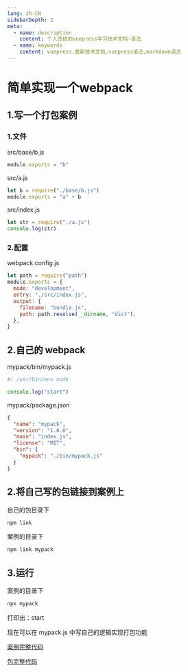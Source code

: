 ```yaml
---
lang: zh-CN
sidebarDepth: 2
meta:
  - name: description
    content: 个人总结的vuepress学习技术文档-语法
  - name: keywords
    content: vuepress,最新技术文档,vuepress语法,markdown语法
---
```


# 简单实现一个webpack

## 1.写一个打包案例

### 1.文件

src/base/b.js

```js
module.exports = "b"
```

src/a.js

```js
let b = require("./base/b.js")
module.exports = "a" + b
```

src/index.js

```js
let str = require("./a.js")
console.log(str)
```

### 2.配置

webpack.config.js

```js
let path = require("path")
module.exports = {
  mode: "development",
  entry: "./src/index.js",
  output: {
    filename: "bundle.js",
    path: path.resolve(__dirname, "dist"),
  },
}
```

## 2.自己的 webpack

mypack/bin/mypack.js

```js
#! /usr/bin/env node

console.log("start")
```

mypack/package.json

```json
{
  "name": "mypack",
  "version": "1.0.0",
  "main": "index.js",
  "license": "MIT",
  "bin": {
    "mypack": "./bin/mypack.js"
  }
}
```

## 2.将自己写的包链接到案例上

自己的包目录下

```bash
npm link
```

案例的目录下

```bash
npm link mypack
```

## 3.运行

案例的目录下

```bash
npx mypack
```

打印出：start

现在可以在 mypack.js 中写自己的逻辑实现打包功能

[案例完整代码](https://github.com/zhoubichuan/frontend-note/tree/master/3.dev/3.scaffolding/1.webpack/5.write/1.writeByHand)

[包完整代码](https://github.com/zhoubichuan/frontend-note/tree/master/3.dev/3.scaffolding/1.webpack/5.write/1.mypack)

